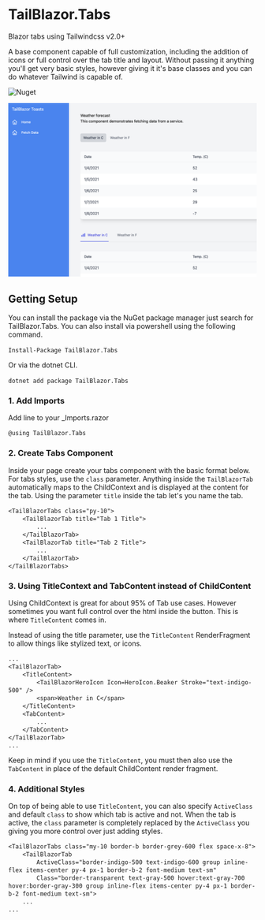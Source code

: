 # TailBlazor.Tabs

Blazor tabs using Tailwindcss v2.0+

A base component capable of full customization, including the addition of icons or full control over the tab title and layout. Without passing it anything you'll get very basic styles, however giving it it's base classes and you can do whatever Tailwind is capable of.

![Nuget](https://img.shields.io/nuget/v/TailBlazor.Tabs.svg)

![Demo](screenshot.png)

## Getting Setup

You can install the package via the NuGet package manager just search for TailBlazor.Tabs. You can also install via powershell using the following command.

`Install-Package TailBlazor.Tabs`

Or via the dotnet CLI.

`dotnet add package TailBlazor.Tabs`

### 1. Add Imports

Add line to your \_Imports.razor

```
@using TailBlazor.Tabs
```

### 2. Create Tabs Component

Inside your page create your tabs component with the basic format below. For tabs styles, use the `class` parameter. Anything inside the `TailBlazorTab` automatically maps to the ChildContext and is displayed at the content for the tab. Using the parameter `title` inside the tab let's you name the tab.

```
<TailBlazorTabs class="py-10">
    <TailBlazorTab title="Tab 1 Title">
        ...
    </TailBlazorTab>
    <TailBlazorTab title="Tab 2 Title">
        ...
    </TailBlazorTab>
</TailBlazorTabs>
```

### 3. Using TitleContext and TabContent instead of ChildContent

Using ChildContext is great for about 95% of Tab use cases. However sometimes you want full control over the html inside the button. This is where `TitleContent` comes in.

Instead of using the title parameter, use the `TitleContent` RenderFragment to allow things like stylized text, or icons.

```
...
<TailBlazorTab>
    <TitleContent>
        <TailBlazorHeroIcon Icon=HeroIcon.Beaker Stroke="text-indigo-500" />
        <span>Weather in C</span>
    </TitleContent>
    <TabContent>
        ...
    </TabContent>
</TailBlazorTab>
...
```

Keep in mind if you use the `TitleContent`, you must then also use the `TabContent` in place of the default ChildContent render fragment.

### 4. Additional Styles

On top of being able to use `TitleContent`, you can also specify `ActiveClass` and default `class` to show which tab is active and not. When the tab is active, the `class` parameter is completely replaced by the `ActiveClass` you giving you more control over just adding styles.

```
<TailBlazorTabs class="my-10 border-b border-grey-600 flex space-x-8">
    <TailBlazorTab 
        ActiveClass="border-indigo-500 text-indigo-600 group inline-flex items-center py-4 px-1 border-b-2 font-medium text-sm" 
        Class="border-transparent text-gray-500 hover:text-gray-700 hover:border-gray-300 group inline-flex items-center py-4 px-1 border-b-2 font-medium text-sm">
    ...
...
```
